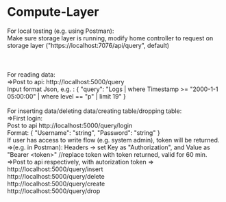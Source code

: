 # Compute-Layer

For local testing (e.g. using Postman): <br>
Make sure storage layer is running, modify home controller to request on storage layer ("https://localhost:7076/api/query", default) <br>
<br><br><br>
For reading data:<br>
=>Post to api: http://localhost:5000/query<br>
Input format Json, e.g. :
{
  "query": "Logs | where Timestamp >= \"2000-1-1 05:00:00\" | where level == \"p\" | limit 19"
}
<br><br>
For inserting data/deleting data/creating table/dropping table: <br>
    =>First login: <br>
      Post to api http://localhost:5000/query/login<br>
      Format: {
               "Username": "string",
               "Password": "string"
               }
      <br>
If user has access to write flow (e.g. system admin), token will be returned. <br>
=>(e.g. in Postman): Headers ->    set Key as "Authorization", and Value as "Bearer \<token\>" //replace token with token returned, valid for 60 min.<br>
=>Post to api respectively, with autorization token => <br>
http://localhost:5000/query/insert<br>
http://localhost:5000/query/delete<br>
http://localhost:5000/query/create<br>
http://localhost:5000/query/drop<br>


